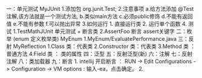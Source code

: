 一：单元测试 MyJUnit
    1.添加包 org.junit.Test;
    2.注意事项 
        a.给方法添加 @Test 注解,该方法就是一个测试方法,
        b.类似main方法
        c.必须public修饰
        d.不能有返回值
        e.不能有参数
        f.可以抛出异常
    3.如何运行
        1. 直接运行类
        2. 运行单个函数
    4. 测试
        1.TestMathJUnit 单元测试 + 断言类
        2.AssertFoo     断言 assert关键字
二：枚举 (enum 定义枚举类) MyEnum
    1.MyEnum/EvaluatePerformance.java
三：反射 MyReflection
    1.Class 类：代表类
    2.Constructor 类：代表类
    3.Method 类 ：普通方法
    4.Field 类 ： 类的属性
四：泛型
五：反射泛型(新)
六：注解
七：反射注解
八：类加载器
九：断言
    1. intellij 开启断言 ： 
        RUN -> Edit Configurations -> Configuration -> 
        VM options : 输入-ea，点击确定。
    2.